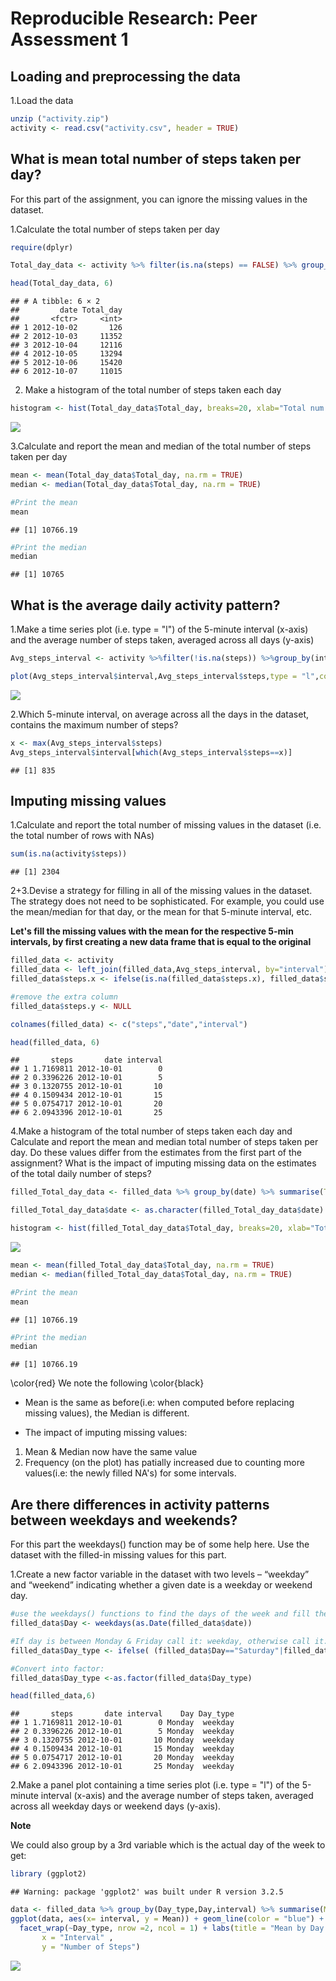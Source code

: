 # Reproducible Research: Peer Assessment 1


## Loading and preprocessing the data


1.Load the data


```r
unzip ("activity.zip")
activity <- read.csv("activity.csv", header = TRUE)
```

  

## What is mean total number of steps taken per day?

For this part of the assignment, you can ignore the missing values in the dataset.  

1.Calculate the total number of steps taken per day  


```r
require(dplyr)

Total_day_data <- activity %>% filter(is.na(steps) == FALSE) %>% group_by(date) %>% summarise(Total_day=sum(steps))

head(Total_day_data, 6)
```

```
## # A tibble: 6 × 2
##         date Total_day
##       <fctr>     <int>
## 1 2012-10-02       126
## 2 2012-10-03     11352
## 3 2012-10-04     12116
## 4 2012-10-05     13294
## 5 2012-10-06     15420
## 6 2012-10-07     11015
```



2. Make a histogram of the total number of steps taken each day

```r
histogram <- hist(Total_day_data$Total_day, breaks=20, xlab="Total num of Steps per day", main = "Histogram of total num of steps per day", col="blue")
```

![](PA1_template_files/figure-html/unnamed-chunk-3-1.png)<!-- -->


3.Calculate and report the mean and median of the total number of steps taken per day

```r
mean <- mean(Total_day_data$Total_day, na.rm = TRUE)
median <- median(Total_day_data$Total_day, na.rm = TRUE)

#Print the mean
mean
```

```
## [1] 10766.19
```

```r
#Print the median
median
```

```
## [1] 10765
```


## What is the average daily activity pattern?

1.Make a time series plot (i.e. type = "l") of the 5-minute interval (x-axis) and the average number of steps taken, averaged across all days (y-axis)  


```r
Avg_steps_interval <- activity %>%filter(!is.na(steps)) %>%group_by(interval) %>%summarize(steps = mean(steps))

plot(Avg_steps_interval$interval,Avg_steps_interval$steps,type = "l",col="red", xlab = "Interval",ylab="Avg strps per interval considering all days")
```

![](PA1_template_files/figure-html/unnamed-chunk-5-1.png)<!-- -->

2.Which 5-minute interval, on average across all the days in the dataset, contains the maximum number of steps?

```r
x <- max(Avg_steps_interval$steps)
Avg_steps_interval$interval[which(Avg_steps_interval$steps==x)]
```

```
## [1] 835
```

## Imputing missing values

1.Calculate and report the total number of missing values in the dataset (i.e. the total number of rows with NAs)  


```r
sum(is.na(activity$steps))
```

```
## [1] 2304
```



2+3.Devise a strategy for filling in all of the missing values in the dataset. The strategy does not need to be sophisticated. For example, you could use the mean/median for that day, or the mean for that 5-minute interval, etc.

**Let's fill the missing values with the mean for the respective 5-min intervals, by first creating a new data frame that is equal to the original**


```r
filled_data <- activity
filled_data <- left_join(filled_data,Avg_steps_interval, by="interval")
filled_data$steps.x <- ifelse(is.na(filled_data$steps.x), filled_data$steps.y, filled_data$steps.x)

#remove the extra column
filled_data$steps.y <- NULL

colnames(filled_data) <- c("steps","date","interval")

head(filled_data, 6)
```

```
##       steps       date interval
## 1 1.7169811 2012-10-01        0
## 2 0.3396226 2012-10-01        5
## 3 0.1320755 2012-10-01       10
## 4 0.1509434 2012-10-01       15
## 5 0.0754717 2012-10-01       20
## 6 2.0943396 2012-10-01       25
```

4.Make a histogram of the total number of steps taken each day and Calculate and report the mean and median total number of steps taken per day. Do these values differ from the estimates from the first part of the assignment? What is the impact of imputing missing data on the estimates of the total daily number of steps?



```r
filled_Total_day_data <- filled_data %>% group_by(date) %>% summarise(Total_day=sum(steps))

filled_Total_day_data$date <- as.character(filled_Total_day_data$date)

histogram <- hist(filled_Total_day_data$Total_day, breaks=20, xlab="Total num of Steps per day", main = "Histogram of total num of steps per day", col="blue")
```

![](PA1_template_files/figure-html/unnamed-chunk-9-1.png)<!-- -->



```r
mean <- mean(filled_Total_day_data$Total_day, na.rm = TRUE)
median <- median(filled_Total_day_data$Total_day, na.rm = TRUE)

#Print the mean
mean
```

```
## [1] 10766.19
```

```r
#Print the median
median
```

```
## [1] 10766.19
```


\color{red} We note the following \color{black}  

- Mean is the same as before(i.e: when computed before replacing missing values), the Median is different.

- The impact of imputing missing values:

1. Mean & Median now have the same value
2. Frequency (on the plot) has patially increased due to counting more values(i.e: the newly filled NA's) for some intervals.




## Are there differences in activity patterns between weekdays and weekends?

For this part the weekdays() function may be of some help here. Use the dataset with the filled-in missing values for this part.  

1.Create a new factor variable in the dataset with two levels – “weekday” and “weekend” indicating whether a given date is a weekday or weekend day.


```r
#use the weekdays() functions to find the days of the week and fill them in a new column call it "Day"
filled_data$Day <- weekdays(as.Date(filled_data$date))

#If day is between Monday & Friday call it: weekday, otherwise call it: weekend
filled_data$Day_type <- ifelse( (filled_data$Day=="Saturday"|filled_data$Day=="Sunday" ), "weekend","weekday")

#Convert into factor:
filled_data$Day_type <-as.factor(filled_data$Day_type)

head(filled_data,6)
```

```
##       steps       date interval    Day Day_type
## 1 1.7169811 2012-10-01        0 Monday  weekday
## 2 0.3396226 2012-10-01        5 Monday  weekday
## 3 0.1320755 2012-10-01       10 Monday  weekday
## 4 0.1509434 2012-10-01       15 Monday  weekday
## 5 0.0754717 2012-10-01       20 Monday  weekday
## 6 2.0943396 2012-10-01       25 Monday  weekday
```

2.Make a panel plot containing a time series plot (i.e. type = "l") of the 5-minute interval (x-axis) and the average number of steps taken, averaged across all weekday days or weekend days (y-axis).


**Note**  

We could also group by a 3rd variable which is the actual day of the week to get:



```r
library (ggplot2)
```

```
## Warning: package 'ggplot2' was built under R version 3.2.5
```

```r
data <- filled_data %>% group_by(Day_type,Day,interval) %>% summarise(Mean = mean(steps))
ggplot(data, aes(x= interval, y = Mean)) + geom_line(color = "blue") +
  facet_wrap(~Day_type, nrow =2, ncol = 1) + labs(title = "Mean by Day Type", 
       x = "Interval" , 
       y = "Number of Steps")  
```

![](PA1_template_files/figure-html/unnamed-chunk-12-1.png)<!-- -->
